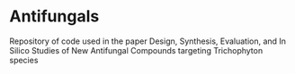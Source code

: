 # Antifungals
Repository of code used in the paper Design, Synthesis, Evaluation, and In Silico Studies of New Antifungal Compounds targeting Trichophyton species
